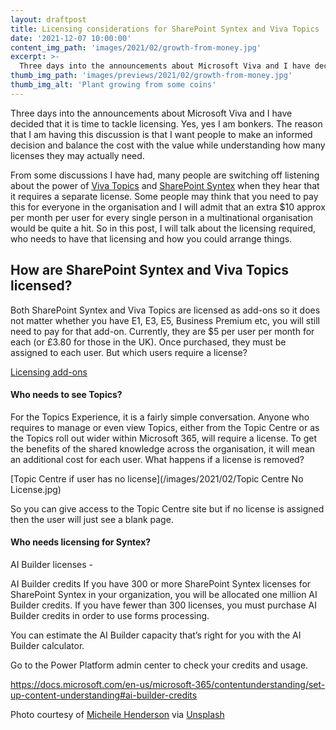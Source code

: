 ```yaml
---
layout: draftpost
title: Licensing considerations for SharePoint Syntex and Viva Topics
date: '2021-12-07 10:00:00'
content_img_path: 'images/2021/02/growth-from-money.jpg'
excerpt: >-
  Three days into the announcements about Microsoft Viva and I have decided that it is time to tackle licensing. Yes, yes I am bonkers. The reason that I am having this discussion is that I want people to make an informed decision and balance the cost with the value while understanding how many licenses they may actually need.
thumb_img_path: 'images/previews/2021/02/growth-from-money.jpg'
thumb_img_alt: 'Plant growing from some coins'
---
```

Three days into the announcements about Microsoft Viva and I have decided that it is time to tackle licensing. Yes, yes I am bonkers. The reason that I am having this discussion is that I want people to make an informed decision and balance the cost with the value while understanding how many licenses they may actually need.

From some discussions I have had, many people are switching off listening about the power of [Viva Topics](https://www.mcd79.com/2021/02/06/Knowledge-Management-Series-Introduction-to-Viva-Topics.html) and [SharePoint Syntex](https://www.mcd79.com/2020/09/26/Knowledge-Management-Series-Introduction-to-SharePoint-Syntex.html) when they hear that it requires a separate license. Some people may think that you need to pay this for everyone in the organisation and I will admit that an extra $10 approx per month per user for every single person in a multinational organisation would be quite a hit. So in this post, I will talk about the licensing required, who needs to have that licensing and how you could arrange things.

## How are SharePoint Syntex and Viva Topics licensed?

Both SharePoint Syntex and Viva Topics are licensed as add-ons so it does not matter whether you have E1, E3, E5, Business Premium etc, you will still need to pay for that add-on. Currently, they are $5 per user per month for each (or £3.80 for those in the UK). Once purchased, they must be assigned to each user. But which users require a license?

[Licensing add-ons](/images/2021/02/Licensing.jpg)

#### Who needs to see Topics?

For the Topics Experience, it is a fairly simple conversation. Anyone who requires to manage or even view Topics, either from the Topic Centre or as the Topics roll out wider within Microsoft 365, will require a license. To get the benefits of the shared knowledge across the organisation, it will mean an additional cost for each user. What happens if a license is removed?

[Topic Centre if user has no license](/images/2021/02/Topic Centre No License.jpg)

So you can give access to the Topic Centre site but if no license is assigned then the user will just see a blank page.

#### Who needs licensing for Syntex?



AI Builder licenses - 

AI Builder credits
If you have 300 or more SharePoint Syntex licenses for SharePoint Syntex in your organization, you will be allocated one million AI Builder credits. If you have fewer than 300 licenses, you must purchase AI Builder credits in order to use forms processing.

You can estimate the AI Builder capacity that’s right for you with the AI Builder calculator.

Go to the Power Platform admin center to check your credits and usage.

https://docs.microsoft.com/en-us/microsoft-365/contentunderstanding/set-up-content-understanding#ai-builder-credits

Photo courtesy of [Micheile Henderson](https://unsplash.com/@micheile) via [Unsplash](https://unsplash.com)
